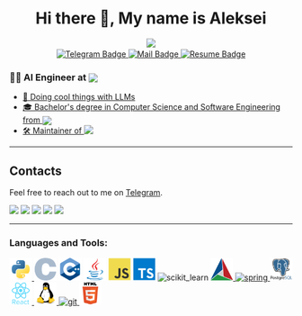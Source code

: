 <h1 align="center">Hi there 👋, My name is Aleksei</h1>
<div id="header" align="center">
  <img src="https://media.giphy.com/media/JIX9t2j0ZTN9S/giphy.gif" width="200"/>
</div>
<div id="badges" align="center">
  <a href="https://t.me/aleksei_lapin">
    <img src="https://img.shields.io/badge/Telegram-blue?style=for-the-badge&logo=telegram&logoColor=white" alt="Telegram Badge"/>
  </a>
  <a href="mailto:a.lapin03@gmail.com">
    <img src="https://img.shields.io/badge/Email-white?style=for-the-badge&logo=gmail" alt="Mail Badge"/>
  </a>
  <a href="https://github.com/AaLexUser/Resume/blob/main/ru/general/Aleksei_Lapin_CV.pdf">
    <img src="https://img.shields.io/badge/resume-green?color=blue&style=for-the-badge&logo=readdotcv&logoColor=white&&s=500" alt="Resume Badge"/>
  </a>
</div>

### :man_technologist: AI Engineer at <a href="https://itmo-nss-team.github.io/"><img src="https://github.com/user-attachments/assets/10223393-477b-4d67-a9f0-39122f88afff" height="50" align="center"/>
- 🔭 Doing cool things with LLMs
- 🎓 Bachelor's degree in Computer Science and Software Engineering from <a href="https://en.itmo.ru/"><img src="https://github.com/user-attachments/assets/3e02a157-724e-4064-a9d2-cf41c0caa264" height="30" align="center">
- 🛠️ Maintainer of <a href="https://github.com/aimclub/FEDOT.LLM"><img src="https://github.com/user-attachments/assets/5b885bf6-b03a-43ed-87f4-7e347870074b" height="30" align="top"></a>

---

## Contacts

Feel free to reach out to me on [Telegram](https://t.me/aleksei_lapin).


![](https://github-profile-summary-cards.vercel.app/api/cards/profile-details?username=aalexuser&theme=github)
![](https://github-profile-summary-cards.vercel.app/api/cards/most-commit-language?username=aalexuser&theme=github) ![](https://github-profile-summary-cards.vercel.app/api/cards/repos-per-language?username=aalexuser&theme=github) 
![](https://github-profile-summary-cards.vercel.app/api/cards/stats?username=aalexuser&theme=github) ![](https://github-profile-summary-cards.vercel.app/api/cards/productive-time?username=aalexuser&theme=github)

---


<h3 align="left">Languages and Tools:</h3>
<p align="left"> <a href="https://www.cprogramming.com/" target="_blank" rel="noreferrer"> 
  <img src="https://raw.githubusercontent.com/devicons/devicon/master/icons/python/python-original.svg" alt="python" width="40" height="40"/> </a>
  <img src="https://raw.githubusercontent.com/devicons/devicon/master/icons/c/c-original.svg" alt="c" width="40" height="40"/> </a>
  <img src="https://raw.githubusercontent.com/devicons/devicon/master/icons/cplusplus/cplusplus-original.svg" alt="cplusplus" width="40" height="40"/> </a>
  <img src="https://raw.githubusercontent.com/devicons/devicon/master/icons/java/java-original.svg" alt="java" width="40" height="40"/> </a>
  <img src="https://raw.githubusercontent.com/devicons/devicon/master/icons/javascript/javascript-original.svg" alt="javascript" width="40" height="40"/> </a>
  <img src="https://raw.githubusercontent.com/devicons/devicon/master/icons/typescript/typescript-original.svg" alt="typescript" width="40" height="40"/> </a>
  <img src="https://upload.wikimedia.org/wikipedia/commons/0/05/Scikit_learn_logo_small.svg" alt="scikit_learn" width="40" height="40"/> </a> <a href="https://scikit-learn.org/" target="_blank" rel="noreferrer">
  <img src="https://github.com/devicons/devicon/blob/master/icons/cmake/cmake-original.svg" title="Cmake" **alt="Cmake" width="40" height="40"/>
  <img src="https://www.vectorlogo.zone/logos/springio/springio-icon.svg" alt="spring" width="40" height="40"/> </a> <a href="https://www.typescriptlang.org/" target="_blank" rel="noreferrer"> 
  <img src="https://raw.githubusercontent.com/devicons/devicon/master/icons/postgresql/postgresql-original-wordmark.svg" alt="postgresql" width="40" height="40"/> </a> <a href="https://www.python.org" target="_blank" rel="noreferrer"> 
  <img src="https://raw.githubusercontent.com/devicons/devicon/master/icons/react/react-original-wordmark.svg" alt="react" width="40" height="40"/> </a> <a href="https://scikit-learn.org/" target="_blank" rel="noreferrer"> 
  <img src="https://raw.githubusercontent.com/devicons/devicon/master/icons/linux/linux-original.svg" alt="linux" width="40" height="40"/> </a> <a href="https://www.postgresql.org" target="_blank" rel="noreferrer">
  <img src="https://www.vectorlogo.zone/logos/git-scm/git-scm-icon.svg" alt="git" width="40" height="40"/> </a> <a href="https://www.w3.org/html/" target="_blank" rel="noreferrer"> <img src="https://raw.githubusercontent.com/devicons/devicon/master/icons/html5/html5-original-wordmark.svg" alt="html5" width="40" height="40"/> </a> <a href="https://www.java.com" target="_blank" rel="noreferrer"> 
  </p>
